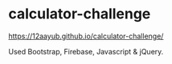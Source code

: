 # calculator-challenge
https://12aayub.github.io/calculator-challenge/

Used Bootstrap, Firebase, Javascript & jQuery.